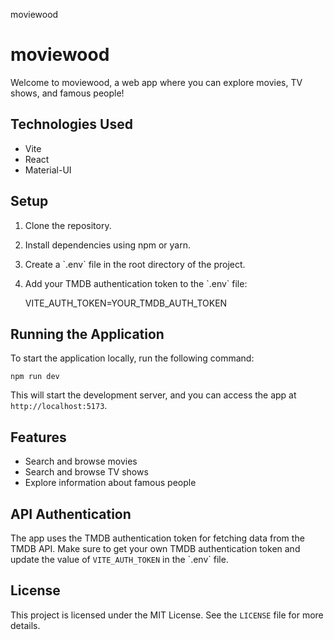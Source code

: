  moviewood

moviewood
=========

Welcome to moviewood, a web app where you can explore movies, TV shows, and famous people!

Technologies Used
-----------------

*   Vite
*   React
*   Material-UI

Setup
-----

1.  Clone the repository.
2.  Install dependencies using npm or yarn.
3.  Create a \`.env\` file in the root directory of the project.
4.  Add your TMDB authentication token to the \`.env\` file:

    VITE_AUTH_TOKEN=YOUR_TMDB_AUTH_TOKEN

Running the Application
-----------------------

To start the application locally, run the following command:

    npm run dev

This will start the development server, and you can access the app at `http://localhost:5173`.

Features
--------

*   Search and browse movies
*   Search and browse TV shows
*   Explore information about famous people

API Authentication
------------------

The app uses the TMDB authentication token for fetching data from the TMDB API. Make sure to get your own TMDB authentication token and update the value of `VITE_AUTH_TOKEN` in the \`.env\` file.

License
-------

This project is licensed under the MIT License. See the `LICENSE` file for more details.